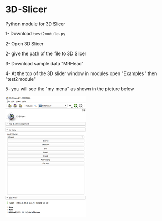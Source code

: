 # 3D-Slicer
Python module for 3D Slicer


1- Download `test2module.py`

2- Open 3D Slicer

2- give the path of the file to 3D Slicer

3- Download sample data  "MRHead"

4- At the top of the 3D slider window in modules open "Examples" then "test2module"

5- you will see the "my menu" as shown in the picture below


![my menu](https://github.com/Javandel/3D-Slicer/blob/main/images/my%20menu01.jpg)

